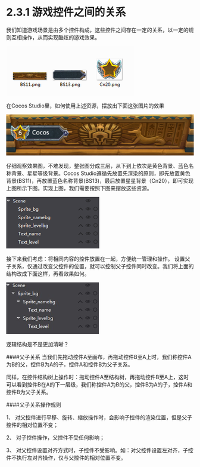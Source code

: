 # 2.3.1 游戏控件之间的关系


我们知道游戏场景是由多个控件构成，这些控件之间存在一定的关系，以一定的规则互相操作，从而实现酷炫的游戏效果。

![Image](res/image038.png)
 
在Cocos Studio里，如何使用上述资源，摆放出下面这张图片的效果

![Image](res/image039.png)
 
仔细观察效果图，不难发现，整张图分成三层，从下到上依次是黄色背景、蓝色名称背景、星星等级背景。Cocos Studio遵循先放置先渲染的原则，即先放置黄色背景(BS11)，再放置蓝色名称背景(BS13)，最后放置星星背景（Cn20），即可实现上图所示下图。实现上图，我们需要按照下图来摆放这些资源。

![Image](res/image040.png)
 
接下来我们考虑：将相同内容的控件放置在一起，方便统一管理和操作。
设置父子关系，仅通过改变父控件的位置，就可以控制父子控件同时改变。我们将上面的结构改成下面这样，再看效果如何。

![Image](res/image041.jpg)
 
逻辑结构是不是更加清晰？ 

####父子关系
当我们先拖动控件A至画布，再拖动控件B至A上时，我们称控件A为B的父，控件B为A的子，控件A和控件B为父子关系。

同样，在控件结构树上操作时：拖动控件A至结构树，再拖动控件B至A上，这时可以看到控件B在A的下一层级，我们称控件A为B的父，控件B为A的子，控件A和控件B为父子关系。
  
####父子关系操作规则

1、	对父控件进行平移、旋转、缩放操作时，会影响子控件的渲染位置，但是父子控件的相对位置不变；

2、	对子控件操作，父控件不受任何影响；

3、	对父控件设置对齐方式时，子控件不受影响。如：对父控件设置左对齐，子控件不执行左对齐操作，仅与父控件的相对位置不变。

